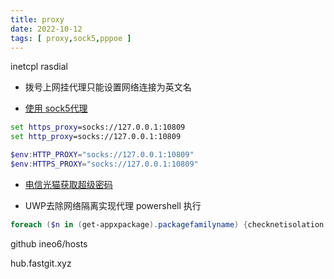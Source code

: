 ```yaml
---
title: proxy  
date: 2022-10-12  
tags: [ proxy,sock5,pppoe ]
---
```


inetcpl
rasdial
- 拨号上网挂代理只能设置网络连接为英文名  

- [使用 sock5代理]( https://www.jianshu.com/p/1c37903dd09d )
```cmd
set https_proxy=socks://127.0.0.1:10809
set http_proxy=socks://127.0.0.1:10809
```
```powershell
$env:HTTP_PROXY="socks://127.0.0.1:10809"
$env:HTTPS_PROXY="socks://127.0.0.1:10809"
```
<!--more-->
- [电信光猫获取超级密码](https://www.jianshu.com/p/bdc2b115f09e)

- UWP去除网络隔离实现代理 powershell 执行 
```powershell
foreach ($n in (get-appxpackage).packagefamilyname) {checknetisolation loopbackexempt -a -n="$n"}
```
github ineo6/hosts

hub.fastgit.xyz
